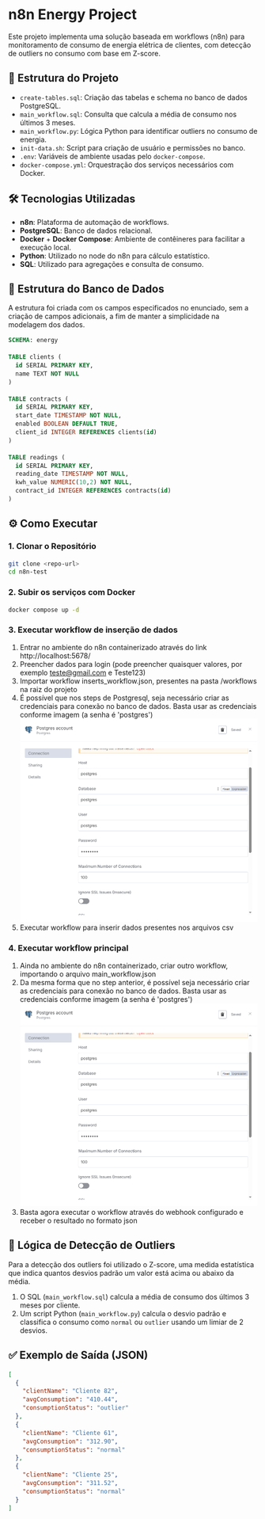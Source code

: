 # n8n Energy Project

Este projeto implementa uma solução baseada em workflows (n8n) para monitoramento de consumo de energia elétrica de clientes, com detecção de outliers no consumo com base em Z-score.

## 📂 Estrutura do Projeto

- `create-tables.sql`: Criação das tabelas e schema no banco de dados PostgreSQL.
- `main_workflow.sql`: Consulta que calcula a média de consumo nos últimos 3 meses.
- `main_workflow.py`: Lógica Python para identificar outliers no consumo de energia.
- `init-data.sh`: Script para criação de usuário e permissões no banco.
- `.env`: Variáveis de ambiente usadas pelo `docker-compose`.
- `docker-compose.yml`: Orquestração dos serviços necessários com Docker.

## 🛠️ Tecnologias Utilizadas

- **n8n**: Plataforma de automação de workflows.
- **PostgreSQL**: Banco de dados relacional.
- **Docker** + **Docker Compose**: Ambiente de contêineres para facilitar a execução local.
- **Python**: Utilizado no node do n8n para cálculo estatístico.
- **SQL**: Utilizado para agregações e consulta de consumo.

## 🧱 Estrutura do Banco de Dados

A estrutura foi criada com os campos especificados no enunciado, sem a criação de campos adicionais, a fim de manter a simplicidade na modelagem dos dados.

```sql
SCHEMA: energy

TABLE clients (
  id SERIAL PRIMARY KEY,
  name TEXT NOT NULL
)

TABLE contracts (
  id SERIAL PRIMARY KEY,
  start_date TIMESTAMP NOT NULL,
  enabled BOOLEAN DEFAULT TRUE,
  client_id INTEGER REFERENCES clients(id)
)

TABLE readings (
  id SERIAL PRIMARY KEY,
  reading_date TIMESTAMP NOT NULL,
  kwh_value NUMERIC(10,2) NOT NULL,
  contract_id INTEGER REFERENCES contracts(id)
)
```

## ⚙️ Como Executar

### 1. Clonar o Repositório

```bash
git clone <repo-url>
cd n8n-test
```

### 2. Subir os serviços com Docker

```bash
docker compose up -d
```

### 3. Executar workflow de inserção de dados

1. Entrar no ambiente do n8n containerizado através do link http://localhost:5678/
2. Preencher dados para login (pode preencher quaisquer valores, por exemplo teste@gmail.com e Teste123)
3. Importar workflow inserts_workflow.json, presentes na pasta /workflows na raiz do projeto
4. É possível que nos steps de Postgresql, seja necessário criar as credenciais para conexão no banco de dados. Basta usar as credenciais conforme imagem (a senha é 'postgres')
![Conexão com o banco](db_connection.png)
5. Executar workflow para inserir dados presentes nos arquivos csv

### 4. Executar workflow principal
1. Ainda no ambiente do n8n containerizado, criar outro workflow, importando o arquivo main_workflow.json
2. Da mesma forma que no step anterior, é possível seja necessário criar as credenciais para conexão no banco de dados. Basta usar as credenciais conforme imagem (a senha é 'postgres')
![Conexão com o banco](db_connection.png)
3. Basta agora executar o workflow através do webhook configurado e receber o resultado no formato json

## 🔎 Lógica de Detecção de Outliers

Para a detecção dos outliers foi utilizado o Z-score, uma medida estatística que indica quantos desvios padrão um valor está acima ou abaixo da média.

1. O SQL (`main_workflow.sql`) calcula a média de consumo dos últimos 3 meses por cliente.
2. Um script Python (`main_workflow.py`) calcula o desvio padrão e classifica o consumo como `normal` ou `outlier` usando um limiar de 2 desvios.

## ✅ Exemplo de Saída (JSON)

```json
[
  {
    "clientName": "Cliente 82",
    "avgConsumption": "410.44",
    "consumptionStatus": "outlier"
  },
  {
    "clientName": "Cliente 61",
    "avgConsumption": "312.90",
    "consumptionStatus": "normal"
  },
  {
    "clientName": "Cliente 25",
    "avgConsumption": "311.52",
    "consumptionStatus": "normal"
  }
]
```